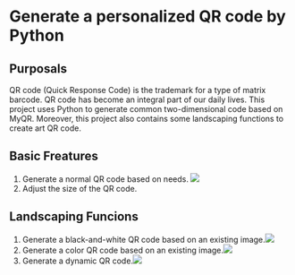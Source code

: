Generate a personalized QR code by Python
====

Purposals
----
QR code (Quick Response Code) is the trademark for a type of matrix barcode. QR code has become an integral part of our daily lives. This project uses Python to generate common two-dimensional code based on MyQR. Moreover, this project also contains some landscaping functions to create art QR code.

Basic Freatures
---
1. Generate a normal QR code based on needs. ![](https://upload.wikimedia.org/wikipedia/commons/d/d0/QR_code_for_mobile_English_Wikipedia.svg)<br>
2. Adjust the size of the QR code.<br>

Landscaping Funcions
---
1. Generate a black-and-white QR code based on an existing image.![](https://github.com/sylnsfar/qrcode/blob/master/example/qrs1.jpg?raw=true)<br>
2. Generate a color QR code based on an existing image.![](https://github.com/sylnsfar/qrcode/blob/master/example/qrs2.jpg?raw=true)<br>
3. Generate a dynamic QR code.![](https://github.com/sylnsfar/qrcode/blob/master/example/zootopia_qrcode.gif?raw=true)<br>
